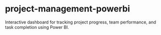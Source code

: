 # project-management-powerbi
 Interactive dashboard for tracking project progress, team performance, and task completion using Power BI.

